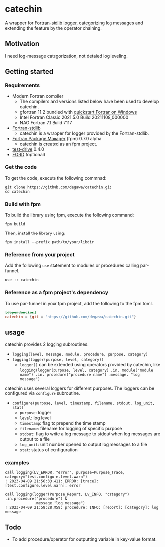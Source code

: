 # catechin
A wrapper for [Fortran-stdlib](https://github.com/fortran-lang/stdlib) [logger](https://stdlib.fortran-lang.org/page/specs/stdlib_logger.html), categorizing log messages and extending the feature by the operator chaining.

## Motivation
I need log-message categorization, not detaied log leveling.

## Getting started
### Requirements
- Modern Fortran compiler
    - The compilers and versions listed below have been used to develop catechin.
    - gfortran 11.2 bundled with [quickstart Fortran on Windows](https://github.com/LKedward/quickstart-fortran)
    - Intel Fortran Classic 2021.5.0 Build 20211109_000000
    - NAG Fortran 7.1 Build 7117
- [Fortran-stdlib](https://github.com/fortran-lang/stdlib)
    - catechin is a wrapper for logger provided by the Fortran-stdlib.
- [Fortran Package Manager](https://github.com/fortran-lang/fpm) (fpm) 0.7.0 alpha
    - catechin is created as an fpm project.
- [test-drive](https://github.com/fortran-lang/test-drive) 0.4.0
- [FORD](https://github.com/Fortran-FOSS-Programmers/ford) (optional)

### Get the code
To get the code, execute the following commnad:

```console
git clone https://github.com/degawa/catechin.git
cd catechin
```

### Build with fpm
To build the library using fpm, execute the following command:

```console
fpm build
```

Then, install the library using:

```console
fpm install --prefix path/to/your/libdir
```

### Reference from your project
Add the following `use` statement to modules or procedures calling par-funnel.

```Fortran
use :: catechin
```

### Reference as a fpm project's dependency
To use par-funnel in your fpm project, add the following to the fpm.toml.

```TOML
[dependencies]
catechin = {git = "https://github.com/degawa/catechin.git"}
```

## usage
catechin provides 2 logging subroutines.
- `logging(level, message, module, procedure, purpose, category)`
- `logging(logger(purpose, level, category))`
    - `logger()` can be extended using operators provided by catechin, like `logging(logger(purpose, level, category) .in. module("module name") .in. procedure("procedure name") .message. "log message")`

catechin uses several loggers for different purposes. The loggers can be configured via `configure` subroutine.
- `configure(purpose, level, timestamp, filename, stdout, log_unit, stat)`
    - `purpose`: logger
    - `level`: log level
    - `timestamp`:  flag to prepend the time stamp
    - `filename`: filename for logging of specific purpose
    - `stdout`: flag to write a log message to stdout when log messages are output to a file
    - `log_unit`: unit number opened to output log messages to a file
    - `stat`: status of configuration

### examples
```Fortran
call logging(Lv_ERROR, "error", purpose=Purpose_Trace, category="test.configure.level.warn")
! 2023-04-09 21:56:33.411: ERROR: [trace]: [test.configure.level.warn]: error
```

```Fortran
call logging(logger(Purpose_Report, Lv_INFO, "category") .in.procedure("procedure") &
             .message."log message")
! 2023-04-09 21:58:28.859: procedure: INFO: [report]: [category]: log message
```

## Todo
- To add procedure/operator for outputting variable in key-value format.